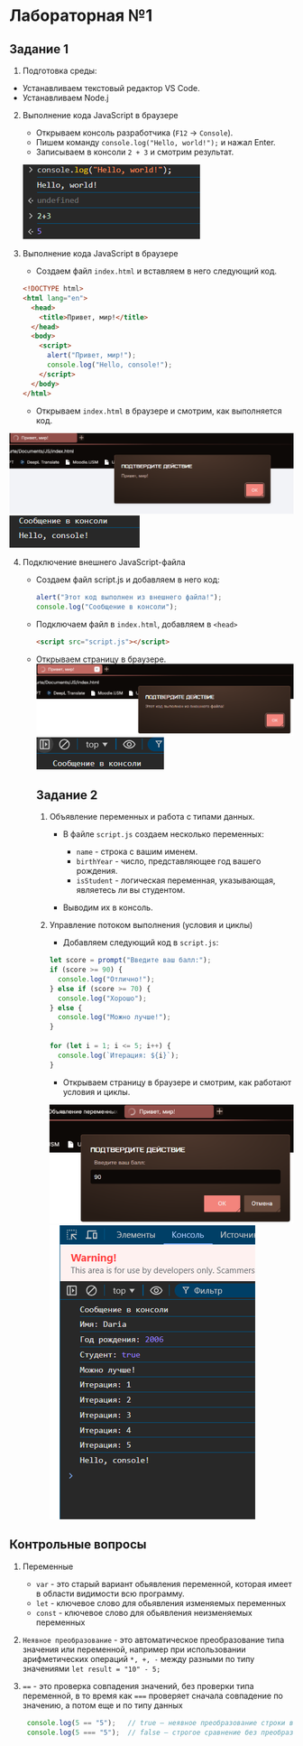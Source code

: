 # Лабораторная №1
## Задание 1

1. Подготовка среды:
- Устанавливаем текстовый редактор VS Code.
- Устанавливаем Node.j

2. Выполнение кода JavaScript в браузере

   - Открываем консоль разработчика (`F12` → `Console`).
   - Пишем команду `console.log("Hello, world!");` и нажал Enter.
   - Записываем в консоли `2 + 3` и смотрим результат.

    ![](1.png)

3. Выполнение кода JavaScript в браузере
    - Создаем файл `index.html` и вставляем в него следующий код.

   ```html
   <!DOCTYPE html>
   <html lang="en">
     <head>
       <title>Привет, мир!</title>
     </head>
     <body>
       <script>
         alert("Привет, мир!");
         console.log("Hello, console!");
       </script>
     </body>
   </html>
   ```

   - Открываем `index.html` в браузере и смотрим, как выполняется код.

  ![](2.png)
  ![](3.png)

4. Подключение внешнего JavaScript-файла
    - Создаем файл script.js и добавляем в него     код:

       ```javascript
       alert("Этот код выполнен из внешнего файла!");
       console.log("Сообщение в консоли");
       ```

    - Подключаем файл в `index.html`,    добавляем в `<head>`

       ```html
       <script src="script.js"></script>
       ```

    - Открываем страницу в браузере.
       ![](4.png)
       ![](5.png)

       ## Задание 2
       1. Объявление переменных и работа с типами данных.
       
          - В файле `script.js` создаем несколько переменных:
       
            - `name` - строка с вашим именем.
            - `birthYear` - число, представляющее год вашего рождения.
            - `isStudent` - логическая переменная, указывающая, являетесь ли вы студентом.
       
          - Выводим их в консоль.
       
       2. Управление потоком выполнения (условия и циклы)
       
          - Добавляем следующий код в `script.js`:
       
          ```javascript
          let score = prompt("Введите ваш балл:");
          if (score >= 90) {
            console.log("Отлично!");
          } else if (score >= 70) {
            console.log("Хорошо");
          } else {
            console.log("Можно лучше!");
          }
       
          for (let i = 1; i <= 5; i++) {
            console.log(`Итерация: ${i}`);
          }
          ```
       
          - Открываем страницу в браузере и смотрим, как работают условия и циклы.
       
           ![](6.png)
           ![](7.png)


          
 ## Контрольные вопросы
1. Переменные
   - `var` - это старый вариант обьявления переменной, которая имеет в области видимости всю программу.
   - `let` - ключевое слово для обьявления изменяемых переменных
   - `const` - ключевое слово для обьявления неизменяемых переменных

 2. `Неявное преобразование`  - это автоматическое преобразование типа значения или переменной, например при использовании арифметических операций `*, +, -` между разными по типу значениями `let result = "10" - 5;`

 3. `==` - это проверка совпадения значений, без проверки типа переменной, в то время как `===` проверяет сначала совпадение по значению, а потом еще и по типу данных
    ```javascript
     console.log(5 == "5");   // true — неявное преобразование строки в число
     console.log(5 === "5");  // false — строгое сравнение без преобразования
    ```
